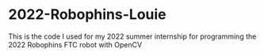 # 2022-Robophins-Louie
This is the code I used for my 2022 summer internship for programming the 2022 Robophins FTC robot with OpenCV
